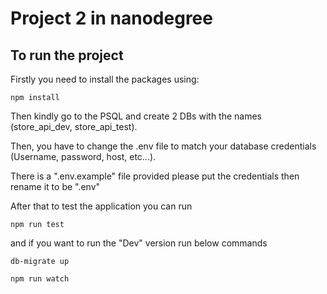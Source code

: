 # Project 2 in nanodegree


## To run the project

Firstly you need to install the packages using:

`npm install`

Then kindly go to the PSQL and create 2 DBs with the names (store_api_dev, store_api_test).

Then, you have to change the .env file to match your database credentials (Username, password, host, etc...).

There is a ".env.example" file provided please put the credentials then rename it to be ".env"

After that to test the application you can run

`npm run test`

and if you want to run the "Dev" version run below commands

`db-migrate up`

`npm run watch`

